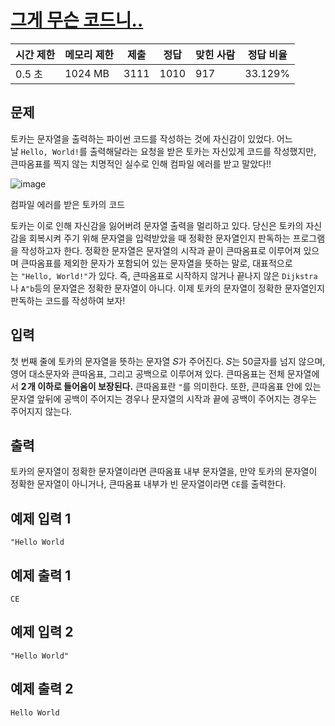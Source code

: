 # [그게 무슨 코드니..](https://www.acmicpc.net/problem/31495)

| 시간 제한 | 메모리 제한 | 제출 | 정답 | 맞힌 사람 | 정답 비율 |
| --- | --- | --- | --- | --- | --- |
| 0.5 초 | 1024 MB | 3111 | 1010 | 917 | 33.129% |

## 문제

토카는 문자열을 출력하는 파이썬 코드를 작성하는 것에 자신감이 있었다. 어느 날 `Hello, World!`를 출력해달라는 요청을 받은 토카는 자신있게 코드를 작성했지만, 큰따옴표를 찍지 않는 치명적인 실수로 인해 컴파일 에러를 받고 말았다!!

![image](https://upload.acmicpc.net/d2d0ac63-8f34-45b0-ae65-9802427da1a1/-/preview/)

컴파일 에러를 받은 토카의 코드

토카는 이로 인해 자신감을 잃어버려 문자열 출력을 멀리하고 있다. 당신은 토카의 자신감을 회복시켜 주기 위해 문자열을 입력받았을 때 정확한 문자열인지 판독하는 프로그램을 작성하고자 한다. 정확한 문자열은 문자열의 시작과 끝이 큰따옴표로 이루어져 있으며 큰따옴표를 제외한 문자가 포함되어 있는 문자열을 뜻하는 말로, 대표적으로는 `"Hello, World!"`가 있다. 즉, 큰따옴표로 시작하지 않거나 끝나지 않은 `Dijkstra`나 `A"b`등의 문자열은 정확한 문자열이 아니다. 이제 토카의 문자열이 정확한 문자열인지 판독하는 코드를 작성하여 보자!

## 입력

첫 번째 줄에 토카의 문자열을 뜻하는 문자열 𝑆가 주어진다. 𝑆는 50글자를 넘지 않으며, 영어 대소문자와 큰따옴표, 그리고 공백으로 이루어져 있다. 큰따옴표는 전체 문자열에서 **2** **개 이하로 들어옴이 보장된다.** 큰따옴표란 `"`를 의미한다. 또한, 큰따옴표 안에 있는 문자열 앞뒤에 공백이 주어지는 경우나 문자열의 시작과 끝에 공백이 주어지는 경우는 주어지지 않는다.

## 출력

토카의 문자열이 정확한 문자열이라면 큰따옴표 내부 문자열을, 만약 토카의 문자열이 정확한 문자열이 아니거나, 큰따옴표 내부가 빈 문자열이라면 `CE`를 출력한다.

## 예제 입력 1

```
"Hello World

```

## 예제 출력 1

```
CE

```

## 예제 입력 2

```
"Hello World"

```

## 예제 출력 2

```
Hello World
```
